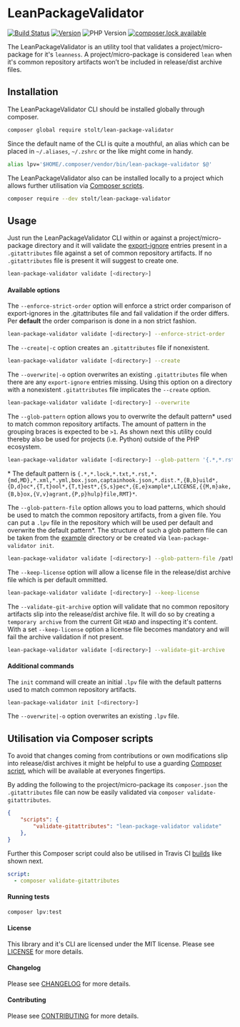 # LeanPackageValidator
[![Build Status](https://secure.travis-ci.org/raphaelstolt/lean-package-validator.png)](http://travis-ci.org/raphaelstolt/lean-package-validator)
[![Version](http://img.shields.io/packagist/v/stolt/lean-package-validator.svg?style=flat)](https://packagist.org/packages/stolt/lean-package-validator)
![PHP Version](http://img.shields.io/badge/php-5.6+-ff69b4.svg)
[![composer.lock available](https://poser.pugx.org/stolt/lean-package-validator/composerlock)](https://packagist.org/packages/stolt/lean-package-validator)

The LeanPackageValidator is an utility tool that validates a project/micro-package for it's `leanness`. A project/micro-package is considered `lean` when it's common repository artifacts won’t be included in release/dist archive files.

## Installation
The LeanPackageValidator CLI should be installed globally through composer.

``` bash
composer global require stolt/lean-package-validator
```

Since the default name of the CLI is quite a mouthful, an alias which can be placed in `~/.aliases`, `~/.zshrc` or the like might come in handy.

```bash
alias lpv='$HOME/.composer/vendor/bin/lean-package-validator $@'
```

The LeanPackageValidator also can be installed locally to a project which allows further utilisation via [Composer scripts](https://getcomposer.org/doc/articles/scripts.md).

``` bash
composer require --dev stolt/lean-package-validator
```

## Usage
Just run the LeanPackageValidator CLI within or against a project/micro-package directory and it will validate the [export-ignore](https://git-scm.com/book/en/v2/Customizing-Git-Git-Attributes#Exporting-Your-Repository) entries present in a `.gitattributes` file against a set of common repository artifacts. If no `.gitattributes` file is present it will suggest to create one.

``` bash
lean-package-validator validate [<directory>]
```

#### Available options
The `--enforce-strict-order` option will enforce a strict order comparison of export-ignores in the .gitattributes file and fail validation if the order differs. Per __default__ the order comparison is done in a non strict fashion.

``` bash
lean-package-validator validate [<directory>] --enforce-strict-order
```

The `--create|-c` option creates an `.gitattributes` file if nonexistent.

``` bash
lean-package-validator validate [<directory>] --create
```

The `--overwrite|-o` option overwrites an existing `.gitattributes` file when there are any `export-ignore` entries missing. Using this option on a directory with a nonexistent `.gitattributes` file implicates the `--create` option.

``` bash
lean-package-validator validate [<directory>] --overwrite
```

The `--glob-pattern` option allows you to overwrite the default pattern\* used to match common repository artifacts. The amount of pattern in the grouping braces is expected to be `>1`. As shown next this utility could thereby also be used for projects (i.e. Python) outside of the PHP ecosystem.

``` bash
lean-package-validator validate [<directory>] --glob-pattern '{.*,*.rst,*.py[cod],dist/}'
```
\* The default pattern is `{.*,*.lock,*.txt,*.rst,*.{md,MD},*.xml,*.yml,box.json,captainhook.json,*.dist.*,{B,b}uild*,{D,d}oc*,{T,t}ool*,{T,t}est*,{S,s}pec*,{E,e}xample*,LICENSE,{{M,m}ake,{B,b}ox,{V,v}agrant,{P,p}hulp}file,RMT}*`.

The `--glob-pattern-file` option allows you to load patterns, which should be used to match the common repository artifacts, from a given file. You can put a `.lpv` file in the repository which will be used per default and overwrite the default pattern\*. The structure of such a glob pattern file can be taken from the [example](example/.lpv) directory or be created via `lean-package-validator init`.

``` bash
lean-package-validator validate [<directory>] --glob-pattern-file /path/to/glob-pattern-file
```

The `--keep-license` option will allow a license file in the release/dist archive file which is per default ommitted.

``` bash
lean-package-validator validate [<directory>] --keep-license
```

The `--validate-git-archive` option will validate that no common repository artifacts slip into the release/dist archive file. It will do so by creating a `temporary archive` from the current Git `HEAD` and inspecting it's content. With a set `--keep-license` option a license file becomes mandatory and will fail the archive validation if not present.

``` bash
lean-package-validator validate [<directory>] --validate-git-archive
```

#### Additional commands

The `init` command will create an initial `.lpv` file with the default patterns used to match common repository artifacts.

``` bash
lean-package-validator init [<directory>]
```

The `--overwrite|-o` option overwrites an existing `.lpv` file.

## Utilisation via Composer scripts
To avoid that changes coming from contributions or own modifications slip into release/dist archives it might be helpful to use a guarding [Composer script](https://getcomposer.org/doc/articles/scripts.md), which will be available at everyones fingertips.

By adding the following to the project/micro-package its `composer.json` the ` .gitattributes` file can now be easily validated via `composer validate-gitattributes`.

``` json
{
    "scripts": {
        "validate-gitattributes": "lean-package-validator validate"
    },
}
```
Further this Composer script could also be utilised in Travis CI [builds](.travis.yml) like shown next.

``` yml
script:
  - composer validate-gitattributes
```

#### Running tests
``` bash
composer lpv:test
```

#### License
This library and it's CLI are licensed under the MIT license. Please see [LICENSE](LICENSE.md) for more details.

#### Changelog
Please see [CHANGELOG](CHANGELOG.md) for more details.

#### Contributing
Please see [CONTRIBUTING](.github/CONTRIBUTING.md) for more details.
